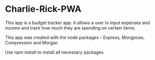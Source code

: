 # Charlie-Rick-PWA

This app is a budget tracker app. It allows a user to input expenses and income and track how much they are spending on certain items.

This app was created with the node packages - Express, Mongoose, Compression and Morgan

Use npm install to install all necessary packages.